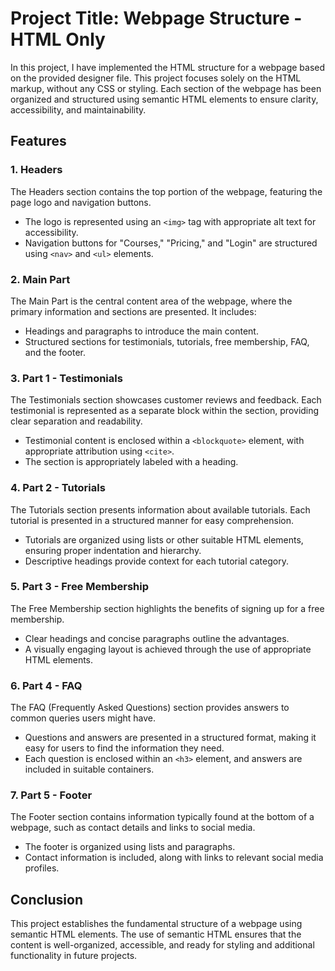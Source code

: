 # Project Title: Webpage Structure - HTML Only

In this project, I have implemented the HTML structure for a webpage based on the provided designer file. This project focuses solely on the HTML markup, without any CSS or styling. Each section of the webpage has been organized and structured using semantic HTML elements to ensure clarity, accessibility, and maintainability.

## Features

### 1. Headers

The Headers section contains the top portion of the webpage, featuring the page logo and navigation buttons.

- The logo is represented using an `<img>` tag with appropriate alt text for accessibility.
- Navigation buttons for "Courses," "Pricing," and "Login" are structured using `<nav>` and `<ul>` elements.

### 2. Main Part

The Main Part is the central content area of the webpage, where the primary information and sections are presented. It includes:

- Headings and paragraphs to introduce the main content.
- Structured sections for testimonials, tutorials, free membership, FAQ, and the footer.

### 3. Part 1 - Testimonials

The Testimonials section showcases customer reviews and feedback. Each testimonial is represented as a separate block within the section, providing clear separation and readability.

- Testimonial content is enclosed within a `<blockquote>` element, with appropriate attribution using `<cite>`.
- The section is appropriately labeled with a heading.

### 4. Part 2 - Tutorials

The Tutorials section presents information about available tutorials. Each tutorial is presented in a structured manner for easy comprehension.

- Tutorials are organized using lists or other suitable HTML elements, ensuring proper indentation and hierarchy.
- Descriptive headings provide context for each tutorial category.

### 5. Part 3 - Free Membership

The Free Membership section highlights the benefits of signing up for a free membership.

- Clear headings and concise paragraphs outline the advantages.
- A visually engaging layout is achieved through the use of appropriate HTML elements.

### 6. Part 4 - FAQ

The FAQ (Frequently Asked Questions) section provides answers to common queries users might have.

- Questions and answers are presented in a structured format, making it easy for users to find the information they need.
- Each question is enclosed within an `<h3>` element, and answers are included in suitable containers.

### 7. Part 5 - Footer

The Footer section contains information typically found at the bottom of a webpage, such as contact details and links to social media.

- The footer is organized using lists and paragraphs.
- Contact information is included, along with links to relevant social media profiles.

## Conclusion

This project establishes the fundamental structure of a webpage using semantic HTML elements. The use of semantic HTML ensures that the content is well-organized, accessible, and ready for styling and additional functionality in future projects.
